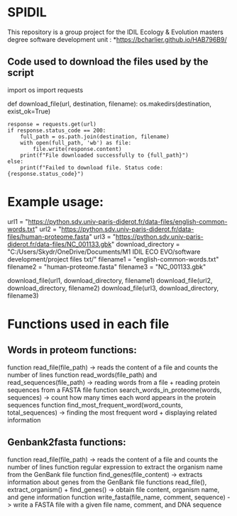 # SPIDIL
This repository is a group project for the IDIL Ecology & Evolution masters degree software development unit : *https://bcharlier.github.io/HAB796B9/
## Code used to download the files used by the script

import os
import requests

def download_file(url, destination, filename):
    os.makedirs(destination, exist_ok=True)

    response = requests.get(url)
    if response.status_code == 200:
        full_path = os.path.join(destination, filename)
        with open(full_path, 'wb') as file:
            file.write(response.content)
        print(f"File downloaded successfully to {full_path}")
    else:
        print(f"Failed to download file. Status code: {response.status_code}")

# Example usage:
url1 = "https://python.sdv.univ-paris-diderot.fr/data-files/english-common-words.txt"
url2 = "https://python.sdv.univ-paris-diderot.fr/data-files/human-proteome.fasta"
url3 = "https://python.sdv.univ-paris-diderot.fr/data-files/NC_001133.gbk"
download_directory = "C:/Users/Skydr/OneDrive/Documents/M1 IDIL ECO EVO/software development/project files txt/"
filename1 = "english-common-words.txt"
filename2 = "human-proteome.fasta"
filename3 = "NC_001133.gbk"

download_file(url1, download_directory, filename1)
download_file(url2, download_directory, filename2)
download_file(url3, download_directory, filename3)

# Functions used in each file

## Words in proteom functions:

function read_file(file_path) -> reads the content of a file and counts the number of lines
function read_words(file_path) and read_sequences(file_path) -> reading words from a file + reading protein sequences from a FASTA file
function search_words_in_proteome(words, sequences) -> count how many times each word appears in the protein sequences
function find_most_frequent_word(word_counts, total_sequences) -> finding the most frequent word + displaying related information
## Genbank2fasta functions:

function read_file(file_path) -> reads the content of a file and counts the number of lines
function regular expression to extract the organism name from the GenBank file
function find_genes(file_content) -> extracts information about genes from the GenBank file
functions read_file(), extract_organism() + find_genes() -> obtain file content, organism name, and gene information
function write_fasta(file_name, comment, sequence) -> write a FASTA file with a given file name, comment, and DNA sequence
 
